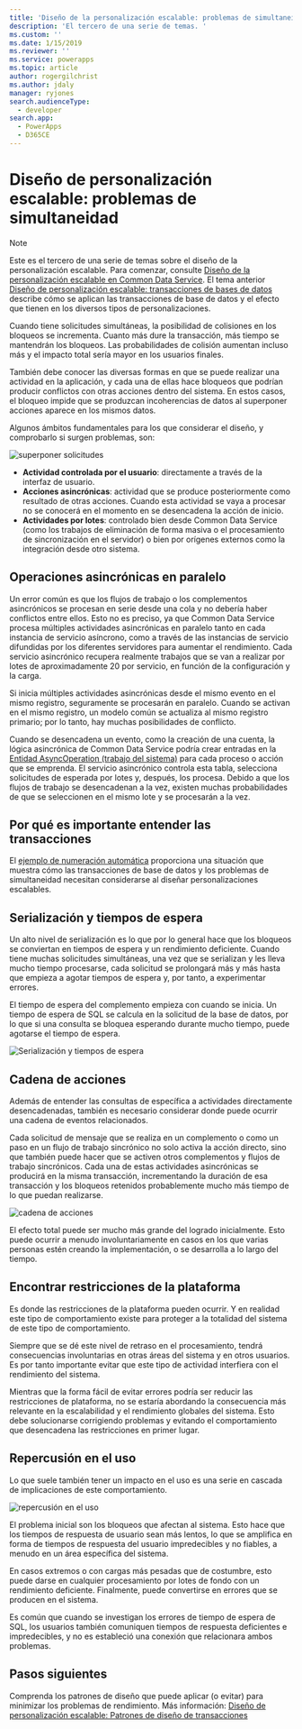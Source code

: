 ```yaml
---
title: 'Diseño de la personalización escalable: problemas de simultaneidad (Common Data Service) | Microsoft Docs'
description: 'El tercero de una serie de temas. '
ms.custom: ''
ms.date: 1/15/2019
ms.reviewer: ''
ms.service: powerapps
ms.topic: article
author: rogergilchrist
ms.author: jdaly
manager: ryjones
search.audienceType:
  - developer
search.app:
  - PowerApps
  - D365CE
---
```


# <a name="scalable-customization-design-concurrency-issues"></a>Diseño de personalización escalable: problemas de simultaneidad

> [!NOTE]
> Este es el tercero de una serie de temas sobre el diseño de la personalización escalable. Para comenzar, consulte [Diseño de la personalización escalable en Common Data Service](overview.md).
> El tema anterior [Diseño de personalización escalable: transacciones de bases de datos](database-transactions.md) describe cómo se aplican las transacciones de base de datos y el efecto que tienen en los diversos tipos de personalizaciones.

Cuando tiene solicitudes simultáneas, la posibilidad de colisiones en los bloqueos se incrementa. Cuanto más dure la transacción, más tiempo se mantendrán los bloqueos. Las probabilidades de colisión aumentan incluso más y el impacto total sería mayor en los usuarios finales. 

También debe conocer las diversas formas en que se puede realizar una actividad en la aplicación, y cada una de ellas hace bloqueos que podrían producir conflictos con otras acciones dentro del sistema. En estos casos, el bloqueo impide que se produzcan incoherencias de datos al superponer acciones aparece en los mismos datos. 

Algunos ámbitos fundamentales para los que considerar el diseño, y comprobarlo si surgen problemas, son:

![superponer solicitudes](media/concurrency-considerations.png)

- **Actividad controlada por el usuario**: directamente a través de la interfaz de usuario.
- **Acciones asincrónicas**: actividad que se produce posteriormente como resultado de otras acciones. Cuando esta actividad se vaya a procesar no se conocerá en el momento en se desencadena la acción de inicio.
- **Actividades por lotes**: controlado bien desde Common Data Service (como los trabajos de eliminación de forma masiva o el procesamiento de sincronización en el servidor) o bien por orígenes externos como la integración desde otro sistema.

## <a name="async-operations-in-parallel"></a>Operaciones asincrónicas en paralelo

Un error común es que los flujos de trabajo o los complementos asincrónicos se procesan en serie desde una cola y no debería haber conflictos entre ellos. Esto no es preciso, ya que Common Data Service procesa múltiples actividades asincrónicas en paralelo tanto en cada instancia de servicio asíncrono, como a través de las instancias de servicio difundidas por los diferentes servidores para aumentar el rendimiento. Cada servicio asincrónico recupera realmente trabajos que se van a realizar por lotes de aproximadamente 20 por servicio, en función de la configuración y la carga.

Si inicia múltiples actividades asincrónicas desde el mismo evento en el mismo registro, seguramente se procesarán en paralelo. Cuando se activan en el mismo registro, un modelo común se actualiza al mismo registro primario; por lo tanto, hay muchas posibilidades de conflicto. 

Cuando se desencadena un evento, como la creación de una cuenta, la lógica asincrónica de Common Data Service podría crear entradas en la [Entidad AsyncOperation (trabajo del sistema)](../reference/entities/asyncoperation.md) para cada proceso o acción que se emprenda. El servicio asincrónico controla esta tabla, selecciona solicitudes de esperada por lotes y, después, los procesa. Debido a que los flujos de trabajo se desencadenan a la vez, existen muchas probabilidades de que se seleccionen en el mismo lote y se procesarán a la vez. 

## <a name="why-its-important-to-understand-transactions"></a>Por qué es importante entender las transacciones

El [ejemplo de numeración automática](auto-numbering-example.md) proporciona una situación que muestra cómo las transacciones de base de datos y los problemas de simultaneidad necesitan considerarse al diseñar personalizaciones escalables.

## <a name="serialization-and-timeouts"></a>Serialización y tiempos de espera

Un alto nivel de serialización es lo que por lo general hace que los bloqueos se conviertan en tiempos de espera y un rendimiento deficiente. Cuando tiene muchas solicitudes simultáneas, una vez que se serializan y les lleva mucho tiempo procesarse, cada solicitud se prolongará más y más hasta que empieza a agotar tiempos de espera y, por tanto, a experimentar errores. 

El tiempo de espera del complemento empieza con cuando se inicia. Un tiempo de espera de SQL se calcula en la solicitud de la base de datos, por lo que si una consulta se bloquea esperando durante mucho tiempo, puede agotarse el tiempo de espera.

![Serialización y tiempos de espera](media/serialization-and-timeouts.png)

## <a name="chain-of-actions"></a>Cadena de acciones

Además de entender las consultas de específica a actividades directamente desencadenadas, también es necesario considerar donde puede ocurrir una cadena de eventos relacionados.
 
Cada solicitud de mensaje que se realiza en un complemento o como un paso en un flujo de trabajo sincrónico no solo activa la acción directo, sino que también puede hacer que se activen otros complementos y flujos de trabajo sincrónicos. Cada una de estas actividades asincrónicas se producirá en la misma transacción, incrementando la duración de esa transacción y los bloqueos retenidos probablemente mucho más tiempo de lo que puedan realizarse.

![cadena de acciones](media/chain-of-actions.png)

El efecto total puede ser mucho más grande del logrado inicialmente. Esto puede ocurrir a menudo involuntariamente en casos en los que varias personas estén creando la implementación, o se desarrolla a lo largo del tiempo. 

## <a name="running-into-platform-constraints"></a>Encontrar restricciones de la plataforma

Es donde las restricciones de la plataforma pueden ocurrir. Y en realidad este tipo de comportamiento existe para proteger a la totalidad del sistema de este tipo de comportamiento.

Siempre que se dé este nivel de retraso en el procesamiento, tendrá consecuencias involuntarias en otras áreas del sistema y en otros usuarios. Es por tanto importante evitar que este tipo de actividad interfiera con el rendimiento del sistema.

Mientras que la forma fácil de evitar errores podría ser reducir las restricciones de plataforma, no se estaría abordando la consecuencia más relevante en la escalabilidad y el rendimiento globales del sistema. Esto debe solucionarse corrigiendo problemas y evitando el comportamiento que desencadena las restricciones en primer lugar. 

## <a name="impact-on-usage"></a>Repercusión en el uso

Lo que suele también tener un impacto en el uso es una serie en cascada de implicaciones de este comportamiento.

![repercusión en el uso](media/impact-on-usage.png)

El problema inicial son los bloqueos que afectan al sistema. Esto hace que los tiempos de respuesta de usuario sean más lentos, lo que se amplifica en forma de tiempos de respuesta del usuario impredecibles y no fiables, a menudo en un área específica del sistema.

En casos extremos o con cargas más pesadas que de costumbre, esto puede darse en cualquier procesamiento por lotes de fondo con un rendimiento deficiente. Finalmente, puede convertirse en errores que se producen en el sistema.

Es común que cuando se investigan los errores de tiempo de espera de SQL, los usuarios también comuniquen tiempos de respuesta deficientes e impredecibles, y no es estableció una conexión que relacionara ambos problemas. 


## <a name="next-steps"></a>Pasos siguientes

Comprenda los patrones de diseño que puede aplicar (o evitar) para minimizar los problemas de rendimiento. Más información: [Diseño de personalización escalable: Patrones de diseño de transacciones](transaction-design-patterns.md)